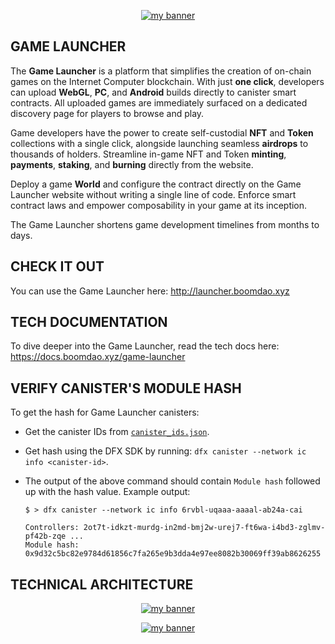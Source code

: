 <p align="center">
  <a href="logo" target="_blank" rel="noreferrer"><img src="https://github.com/BoomDAO/game-launcher/assets/29381374/875537bb-f9d4-4594-84e0-a7375ce46213" alt="my banner"></a>
</p>

## GAME LAUNCHER

The **Game Launcher** is a platform that simplifies the creation of on-chain games on the Internet Computer blockchain. With just **one click**, developers can upload **WebGL**, **PC**, and **Android** builds directly to canister smart contracts. All uploaded games are immediately surfaced on a dedicated discovery page for players to browse and play. 

Game developers have the power to create self-custodial **NFT** and **Token** collections with a single click, alongside launching seamless **airdrops** to thousands of holders. Streamline in-game NFT and Token **minting**, **payments**, **staking**, and **burning** directly from the website.

Deploy a game **World** and configure the contract directly on the Game Launcher website without writing a single line of code. Enforce smart contract laws and empower composability in your game at its inception.

The Game Launcher shortens game development timelines from months to days. 

## CHECK IT OUT

You can use the Game Launcher here: http://launcher.boomdao.xyz

## TECH DOCUMENTATION

To dive deeper into the Game Launcher, read the tech docs here: https://docs.boomdao.xyz/game-launcher

## VERIFY CANISTER'S MODULE HASH

To get the hash for Game Launcher canisters:

- Get the canister IDs from [`canister_ids.json`](https://github.com/BoomDAO/game-launcher/blob/staging/canister_ids.json).
- Get hash using the DFX SDK by running: `dfx canister --network ic info <canister-id>`.

- The output of the above command should contain `Module hash` followed up with the hash value. Example output:

  ```
  $ > dfx canister --network ic info 6rvbl-uqaaa-aaaal-ab24a-cai

  Controllers: 2ot7t-idkzt-murdg-in2md-bmj2w-urej7-ft6wa-i4bd3-zglmv-pf42b-zqe ...
  Module hash: 0x9d32c5bc82e9784d61856c7fa265e9b3dda4e97ee8082b30069ff39ab8626255
  ```

## TECHNICAL ARCHITECTURE
<p align="center">
  <a href="logo" target="_blank" rel="noreferrer"><img src="https://github.com/BoomDAO/game-launcher/assets/29381374/e64d58f7-2f0c-4a4c-975f-bfdc131f57a9" alt="my banner"></a>
</p>


<p align="center">
  <a href="logo" target="_blank" rel="noreferrer"><img src="https://github.com/BoomDAO/world-template/assets/29381374/46aaa5e2-93b2-4b66-a654-527fd04c070a" alt="my banner"></a>
</p>
